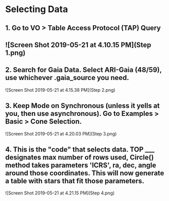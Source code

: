# 							Selecting Data

## 1. Go to VO > Table Access Protocol (TAP) Query

## ![Screen Shot 2019-05-21 at 4.10.15 PM](Step 1.png)

## 2. Search for Gaia Data. Select ARI-Gaia (48/59), use whichever .gaia_source you need.

![Screen Shot 2019-05-21 at 4.15.38 PM](Step 2.png)

## 3. Keep Mode on Synchronous (unless it yells at you, then use asynchronous). Go to Examples > Basic > Cone Selection.

![Screen Shot 2019-05-21 at 4.20.03 PM](Step 3.png)

## 4. This is the "code" that selects data. TOP ___ designates max number of rows used, Circle() method takes parameters 'ICRS', ra, dec, angle around those coordinates. This will now generate a table with stars that fit those parameters.

 ![Screen Shot 2019-05-21 at 4.21.15 PM](Step 4.png)